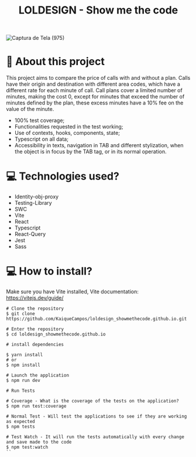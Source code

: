 <h1 align='center'>LOLDESIGN - Show me the code</h1>
<br>

![Captura de Tela (975)](https://user-images.githubusercontent.com/70600553/163700565-aa6b2c03-af60-40f8-8ded-c36a2264fd8c.png)

# 📕 About this project

This project aims to compare the price of calls with and without a plan.  Calls have their origin and destination with different area codes, which have a different rate for each minute of call.  Call plans cover a limited number of minutes, making the cost 0, except for minutes that exceed the number of minutes defined by the plan, these excess minutes have a 10% fee on the value of the minute.

- 100% test coverage;
- Functionalities requested in the test working;
- Use of contexts, hooks, components, state;
- Typescript on all data;
- Accessibility in texts, navigation in TAB and different stylization, when the object is in focus by the TAB tag, or in its normal operation.


# 💻 Technologies used?
- Identity-obj-proxy
- Testing-Library
- SWC
- Vite
- React
- Typescript
- React-Query
- Jest
- Sass

# 💻 How to install?
Make sure you have Vite installed, Vite documentation: https://vitejs.dev/guide/
``` 
# Clone the repository
$ git clone https://github.com/KaiqueCampos/loldesign_showmethecode.github.io.git

# Enter the repository
$ cd loldesign_showmethecode.github.io

# install dependencies

$ yarn install
# or
$ npm install

# Launch the application
$ npm run dev

# Run Tests

# Coverage - What is the coverage of the tests on the application?
$ npm run test:coverage 

# Normal Test - Will test the applications to see if they are working as expected
$ npm tests

# Test Watch - It will run the tests automatically with every change and save made to the code
$ npm test:watch
``
